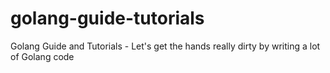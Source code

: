 # golang-guide-tutorials
Golang Guide and Tutorials - Let's get the hands really dirty by writing a lot of Golang code
